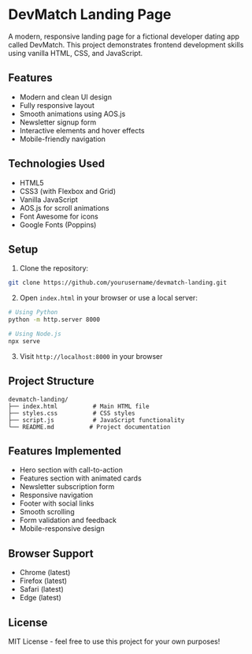 # DevMatch Landing Page

A modern, responsive landing page for a fictional developer dating app called DevMatch. This project demonstrates frontend development skills using vanilla HTML, CSS, and JavaScript.

## Features

- Modern and clean UI design
- Fully responsive layout
- Smooth animations using AOS.js
- Newsletter signup form
- Interactive elements and hover effects
- Mobile-friendly navigation

## Technologies Used

- HTML5
- CSS3 (with Flexbox and Grid)
- Vanilla JavaScript
- AOS.js for scroll animations
- Font Awesome for icons
- Google Fonts (Poppins)

## Setup

1. Clone the repository:
```bash
git clone https://github.com/yourusername/devmatch-landing.git
```

2. Open `index.html` in your browser or use a local server:
```bash
# Using Python
python -m http.server 8000

# Using Node.js
npx serve
```

3. Visit `http://localhost:8000` in your browser

## Project Structure

```
devmatch-landing/
├── index.html          # Main HTML file
├── styles.css          # CSS styles
├── script.js           # JavaScript functionality
└── README.md          # Project documentation
```

## Features Implemented

- Hero section with call-to-action
- Features section with animated cards
- Newsletter subscription form
- Responsive navigation
- Footer with social links
- Smooth scrolling
- Form validation and feedback
- Mobile-responsive design

## Browser Support

- Chrome (latest)
- Firefox (latest)
- Safari (latest)
- Edge (latest)

## License

MIT License - feel free to use this project for your own purposes! 